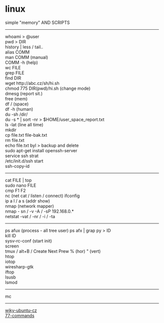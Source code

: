 # linux<br />

simple "memory" AND SCRIPTS<br />
<hr />
whoami > @user<br />
pwd > DIR<br />
history | less / tail..<br />
alias COMM<br />
man COMM (manual)<br />
COMM -h (help)<br />
wc FILE<br />
grep FILE<br />
find DIR<br />
wget http://abc.cz/sh/hi.sh<br />
chmod 775 DIR(pwd)/hi.sh (change mode)<br />
dmesg (report sit.)<br />
free (mem)<br />
df / (space)<br />
df -h (human)<br />
du -sh /dir/<br />
du -s * | sort -nr > $HOME/user_space_report.txt<br />
ls -lat (line all time)<br />
mkdir<br />
cp file.txt file-bak.txt<br />
rm file.txt<br />
echo file.txt byl > backup and delete<br />
sudo apt-get install openssh-server<br />
service ssh strat<br />
/etc/init.d/ssh start<br />
ssh-copy-id<br />
<hr />
cat FILE | top<br />
sudo nano FILE<br />
cmp F1 F2<br />
nc (net cat / listen / connect)
ifconfig<br />
ip a l / a s (addr show)<br />
nmap (network mapper)<br />
nmap - sn / -v -A / -sP 192.168.0.*<br />
netstat -vat / -nr / -i / -ta<br />
<hr />
ps afux (process - all tree user)
ps afx | grap py > ID<br />
kill ID<br />
sysv-rc-conf (start init)<br />
screen<br />
tmux / alt+B / Create Next Prew % (hor) " (vert)<br />
htop<br />
iotop<br />
wiresharp-gtk<br />
iftop<br />
lsusb<br />
lsmod<br />
<hr />
mc<br />

<hr />
<a href=http://wiki.ubuntu.cz/z%C3%A1kladn%C3%AD_p%C5%99%C3%ADkazy>wiky-ubuntu-cz</a><br />
<a href=http://searchdatacenter.techtarget.com/tutorial/77-Linux-commands-and-utilities-youll-actually-use>77-commands</a><br />

